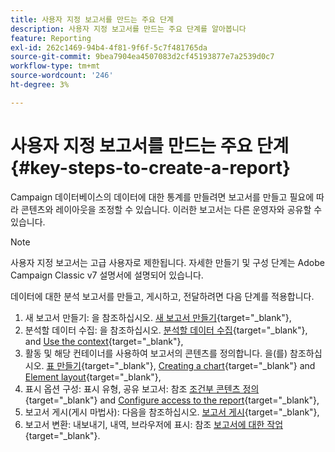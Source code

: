 ```yaml
---
title: 사용자 지정 보고서를 만드는 주요 단계
description: 사용자 지정 보고서를 만드는 주요 단계를 알아봅니다
feature: Reporting
exl-id: 262c1469-94b4-4f81-9f6f-5c7f481765da
source-git-commit: 9bea7904ea4507083d2cf45193877e7a2539d0c7
workflow-type: tm+mt
source-wordcount: '246'
ht-degree: 3%

---
```


# 사용자 지정 보고서를 만드는 주요 단계{#key-steps-to-create-a-report}

Campaign 데이터베이스의 데이터에 대한 통계를 만들려면 보고서를 만들고 필요에 따라 콘텐츠와 레이아웃을 조정할 수 있습니다. 이러한 보고서는 다른 운영자와 공유할 수 있습니다.

>[!NOTE]
>
>사용자 지정 보고서는 고급 사용자로 제한됩니다. 자세한 만들기 및 구성 단계는 Adobe Campaign Classic v7 설명서에 설명되어 있습니다.

데이터에 대한 분석 보고서를 만들고, 게시하고, 전달하려면 다음 단계를 적용합니다.

1. 새 보고서 만들기: 을 참조하십시오. [새 보고서 만들기](https://experienceleague.adobe.com/docs/campaign-classic/using/reporting/creating-new-reports/creating-a-new-report.html){target="_blank"},
1. 분석할 데이터 수집: 을 참조하십시오. [분석할 데이터 수집](https://experienceleague.adobe.com/docs/campaign-classic/using/reporting/creating-new-reports/collecting-data-to-analyze.html){target="_blank"}, and [Use the context](https://experienceleague.adobe.com/docs/campaign-classic/using/reporting/creating-new-reports/collecting-data-to-analyze.html){target="_blank"},
1. 활동 및 해당 컨테이너를 사용하여 보고서의 콘텐츠를 정의합니다. 을(를) 참조하십시오. [표 만들기](https://experienceleague.adobe.com/docs/campaign-classic/using/reporting/creating-new-reports/creating-a-table.html){target="_blank"}, [Creating a chart](https://experienceleague.adobe.com/docs/campaign-classic/using/reporting/creating-new-reports/creating-a-chart.html?lang=ko){target="_blank"} and [Element layout](https://experienceleague.adobe.com/docs/campaign-classic/using/reporting/creating-new-reports/element-layout.html){target="_blank"},
1. 표시 옵션 구성: 표시 유형, 공유 보고서: 참조 [조건부 콘텐츠 정의](https://experienceleague.adobe.com/docs/campaign-classic/using/reporting/creating-new-reports/defining-a-conditional-content.html){target="_blank"} and [Configure access to the report](https://experienceleague.adobe.com/docs/campaign-classic/using/reporting/creating-new-reports/configuring-access-to-the-report.html){target="_blank"},
1. 보고서 게시(게시 마법사): 다음을 참조하십시오. [보고서 게시](https://experienceleague.adobe.com/docs/campaign-classic/using/reporting/creating-new-reports/configuring-access-to-the-report.html#publishing-the-report){target="_blank"},
1. 보고서 변환: 내보내기, 내역, 브라우저에 표시: 참조 [보고서에 대한 작업](https://experienceleague.adobe.com/docs/campaign-classic/using/reporting/creating-new-reports/actions-on-reports.html){target="_blank"}.

